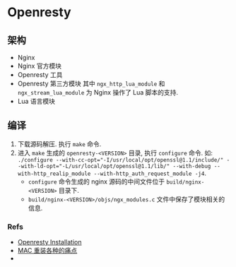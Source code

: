 # Openresty
## 架构
* Nginx
* Nginx 官方模块
* Openresty 工具
* Openresty 第三方模块
    其中 `ngx_http_lua_module` 和 `ngx_stream_lua_module` 为 Nginx 操作了 Lua 脚本的支持.
* Lua 语言模块

## 编译
1. 下载源码解压. 执行 `make` 命令.
2. 进入 `make` 生成的 `openresty-<VERSION>` 目录, 执行 `configure` 命令. 如: `./configure --with-cc-opt="-I/usr/local/opt/openssl@1.1/include/" --with-ld-opt="-L/usr/local/opt/openssl@1.1/lib/" --with-debug --with-http_realip_module --with-http_auth_request_module -j4`.
    * `configure` 命令生成的 nginx 源码的中间文件位于 `build/nginx-<VERSION>` 目录下.
    * `build/nginx-<VERSION>/objs/ngx_modules.c` 文件中保存了模块相关的信息.

### Refs
* [Openresty Installation](https://openresty.org/en/installation.html)
* [MAC 重装各种的痛点](http://homeway.me/2015/07/10/rebuild-osx-environment/)
* 